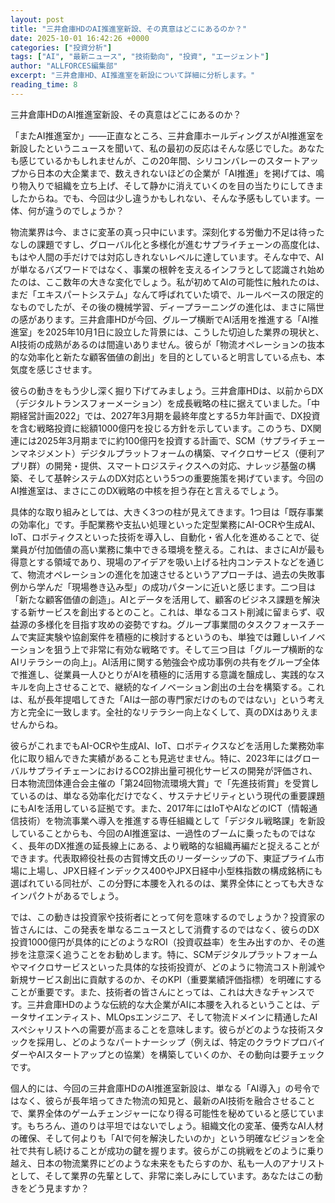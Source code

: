 ```yaml
---
layout: post
title: "三井倉庫HDのAI推進室新設、その真意はどこにあるのか？"
date: 2025-10-01 16:42:26 +0000
categories: ["投資分析"]
tags: ["AI", "最新ニュース", "技術動向", "投資", "エージェント"]
author: "ALLFORCES編集部"
excerpt: "三井倉庫HD、AI推進室を新設について詳細に分析します。"
reading_time: 8
---
```


三井倉庫HDのAI推進室新設、その真意はどこにあるのか？

「またAI推進室か」――正直なところ、三井倉庫ホールディングスがAI推進室を新設したというニュースを聞いて、私の最初の反応はそんな感じでした。あなたも感じているかもしれませんが、この20年間、シリコンバレーのスタートアップから日本の大企業まで、数えきれないほどの企業が「AI推進」を掲げては、鳴り物入りで組織を立ち上げ、そして静かに消えていくのを目の当たりにしてきましたからね。でも、今回は少し違うかもしれない、そんな予感もしています。一体、何が違うのでしょうか？

物流業界は今、まさに変革の真っ只中にいます。深刻化する労働力不足は待ったなしの課題ですし、グローバル化と多様化が進むサプライチェーンの高度化は、もはや人間の手だけでは対応しきれないレベルに達しています。そんな中で、AIが単なるバズワードではなく、事業の根幹を支えるインフラとして認識され始めたのは、ここ数年の大きな変化でしょう。私が初めてAIの可能性に触れたのは、まだ「エキスパートシステム」なんて呼ばれていた頃で、ルールベースの限定的なものでしたが、その後の機械学習、ディープラーニングの進化は、まさに隔世の感があります。三井倉庫HDが今回、グループ横断でAI活用を推進する「AI推進室」を2025年10月1日に設立した背景には、こうした切迫した業界の現状と、AI技術の成熟があるのは間違いありません。彼らが「物流オペレーションの抜本的な効率化と新たな顧客価値の創出」を目的としていると明言している点も、本気度を感じさせます。

彼らの動きをもう少し深く掘り下げてみましょう。三井倉庫HDは、以前からDX（デジタルトランスフォーメーション）を成長戦略の柱に据えていました。「中期経営計画2022」では、2027年3月期を最終年度とする5カ年計画で、DX投資を含む戦略投資に総額1000億円を投じる方針を示しています。このうち、DX関連には2025年3月期までに約100億円を投資する計画で、SCM（サプライチェーンマネジメント）デジタルプラットフォームの構築、マイクロサービス（便利アプリ群）の開発・提供、スマートロジスティクスへの対応、ナレッジ基盤の構築、そして基幹システムのDX対応という5つの重要施策を掲げています。今回のAI推進室は、まさにこのDX戦略の中核を担う存在と言えるでしょう。

具体的な取り組みとしては、大きく3つの柱が見えてきます。1つ目は「既存事業の効率化」です。手配業務や支払い処理といった定型業務にAI-OCRや生成AI、IoT、ロボティクスといった技術を導入し、自動化・省人化を進めることで、従業員が付加価値の高い業務に集中できる環境を整える。これは、まさにAIが最も得意とする領域であり、現場のアイデアを吸い上げる社内コンテストなどを通じて、物流オペレーションの進化を加速させるというアプローチは、過去の失敗事例から学んだ「現場巻き込み型」の成功パターンに近いと感じます。二つ目は「新たな顧客価値の創造」。AIとデータを活用して、顧客のビジネス課題を解決する新サービスを創出するとのこと。これは、単なるコスト削減に留まらず、収益源の多様化を目指す攻めの姿勢ですね。グループ事業間のタスクフォースチームで実証実験や協創案件を積極的に検討するというのも、単独では難しいイノベーションを狙う上で非常に有効な戦略です。そして三つ目は「グループ横断的なAIリテラシーの向上」。AI活用に関する勉強会や成功事例の共有をグループ全体で推進し、従業員一人ひとりがAIを積極的に活用する意識を醸成し、実践的なスキルを向上させることで、継続的なイノベーション創出の土台を構築する。これは、私が長年提唱してきた「AIは一部の専門家だけのものではない」という考え方と完全に一致します。全社的なリテラシー向上なくして、真のDXはありえませんからね。

彼らがこれまでもAI-OCRや生成AI、IoT、ロボティクスなどを活用した業務効率化に取り組んできた実績があることも見逃せません。特に、2023年にはグローバルサプライチェーンにおけるCO2排出量可視化サービスの開発が評価され、日本物流団体連合会主催の「第24回物流環境大賞」で「先進技術賞」を受賞しているのは、単なる効率化だけでなく、サステナビリティという現代の重要課題にもAIを活用している証拠です。また、2017年にはIoTやAIなどのICT（情報通信技術）を物流事業へ導入を推進する専任組織として「デジタル戦略課」を新設していることからも、今回のAI推進室は、一過性のブームに乗ったものではなく、長年のDX推進の延長線上にある、より戦略的な組織再編だと捉えることができます。代表取締役社長の古賀博文氏のリーダーシップの下、東証プライム市場に上場し、JPX日経インデックス400やJPX日経中小型株指数の構成銘柄にも選ばれている同社が、この分野に本腰を入れるのは、業界全体にとっても大きなインパクトがあるでしょう。

では、この動きは投資家や技術者にとって何を意味するのでしょうか？投資家の皆さんには、この発表を単なるニュースとして消費するのではなく、彼らのDX投資1000億円が具体的にどのようなROI（投資収益率）を生み出すのか、その進捗を注意深く追うことをお勧めします。特に、SCMデジタルプラットフォームやマイクロサービスといった具体的な技術投資が、どのように物流コスト削減や新規サービス創出に貢献するのか、そのKPI（重要業績評価指標）を明確にすることが重要です。また、技術者の皆さんにとっては、これは大きなチャンスです。三井倉庫HDのような伝統的な大企業がAIに本腰を入れるということは、データサイエンティスト、MLOpsエンジニア、そして物流ドメインに精通したAIスペシャリストへの需要が高まることを意味します。彼らがどのような技術スタックを採用し、どのようなパートナーシップ（例えば、特定のクラウドプロバイダーやAIスタートアップとの協業）を構築していくのか、その動向は要チェックです。

個人的には、今回の三井倉庫HDのAI推進室新設は、単なる「AI導入」の号令ではなく、彼らが長年培ってきた物流の知見と、最新のAI技術を融合させることで、業界全体のゲームチェンジャーになり得る可能性を秘めていると感じています。もちろん、道のりは平坦ではないでしょう。組織文化の変革、優秀なAI人材の確保、そして何よりも「AIで何を解決したいのか」という明確なビジョンを全社で共有し続けることが成功の鍵を握ります。彼らがこの挑戦をどのように乗り越え、日本の物流業界にどのような未来をもたらすのか、私も一人のアナリストとして、そして業界の先輩として、非常に楽しみにしています。あなたはこの動きをどう見ますか？

